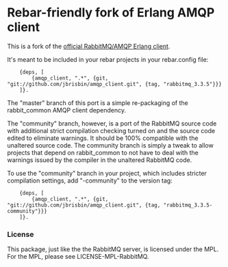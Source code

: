 # Rebar-friendly fork of Erlang AMQP client

This is a fork of the [official RabbitMQ/AMQP Erlang client](https://github.com/rabbitmq/rabbitmq-erlang-client). 

It's meant to be included in your rebar projects in your rebar.config file:

		{deps, [
			{amqp_client, ".*", {git, "git://github.com/jbrisbin/amqp_client.git", {tag, "rabbitmq_3.3.5"}}}
		]}.

The "master" branch of this port is a simple re-packaging of the rabbit_common AMQP client dependency.

The "community" branch, however, is a port of the RabbitMQ source code with additional strict compilation checking turned on and the source code edited to eliminate warnings. It should be 100% compatible with the unaltered source code. The community branch is simply a tweak to allow projects that depend on rabbit_common to not have to deal with the warnings issued by the compiler in the unaltered RabbitMQ code.

To use the "community" branch in your project, which includes stricter compilation settings, add "-community" 
to the version tag:

		{deps, [
			{amqp_client, ".*", {git, "git://github.com/jbrisbin/amqp_client.git", {tag, "rabbitmq_3.3.5-community"}}}
		]}.

### License 

This package, just like the the RabbitMQ server, is licensed under the MPL. For the MPL, please see LICENSE-MPL-RabbitMQ.
